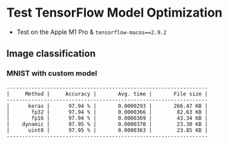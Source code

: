 # Test TensorFlow Model Optimization

- Test on the Apple M1 Pro & `tensorflow-macos==2.9.2`

## Image classification

### MNIST with custom model

```
-----------------------------------------------------------------
|     Method |     Accuracy |       Avg. time |       File size |
-----------------------------------------------------------------
|      keras |      97.94 % |       0.0000293 |       266.47 KB |
|       fp32 |      97.94 % |       0.0000366 |        82.63 KB |
|       fp16 |      97.94 % |       0.0000369 |        43.34 KB |
|    dynamic |      97.95 % |       0.0000370 |        23.30 KB |
|      uint8 |      97.95 % |       0.0000363 |        23.85 KB |
-----------------------------------------------------------------
```
